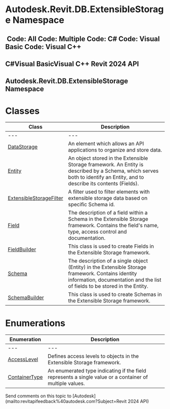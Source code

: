 # Autodesk.Revit.DB.ExtensibleStorage Namespace

﻿
 Code: All Code: Multiple Code: C# Code: Visual Basic Code: Visual C++   
---  
C#Visual BasicVisual C++
Revit 2024 API  
---  
Autodesk.Revit.DB.ExtensibleStorage Namespace  
---  
# Classes
| Class | Description |
| --- | --- |
| --- | --- | --- |
| [DataStorage](015081b6-3a45-1b4c-991a-93419e9acd51.md "DataStorage Class") | An element which allows an API applications to organize and store data. |
| [Entity](cf17f0e8-33bd-ef95-bf4b-e6298406f29b.md "Entity Class") | An object stored in the Extensible Storage framework. An Entity is described by a Schema, which serves both to identify an Entity, and to describe its contents (Fields). |
| [ExtensibleStorageFilter](81cb1798-3dbe-658b-5a04-d97aa2cb4de9.md "ExtensibleStorageFilter Class") | A filter used to filter elements with extensible storage data based on specific Schema id. |
| [Field](0aeabd09-5c61-0439-e4c7-e1d68d0e1a3b.md "Field Class") | The description of a field within a Schema in the Extensible Storage framework. Contains the field's name, type, access control and documentation. |
| [FieldBuilder](13cd8e7c-acc8-af6e-0ae6-a9b77fcd913c.md "FieldBuilder Class") | This class is used to create Fields in the Extensible Storage framework. |
| [Schema](9817e7db-8367-ea4e-1769-0488f3faa37f.md "Schema Class") | The description of a single object (Entity) in the Extensible Storage framework. Contains identity information, documentation and the list of fields to be stored in the Entity. |
| [SchemaBuilder](e74f9357-cc3c-558e-73b8-38ce6d247869.md "SchemaBuilder Class") | This class is used to create Schemas in the Extensible Storage framework. |

# Enumerations
| Enumeration | Description |
| --- | --- |
| --- | --- | --- |
| [AccessLevel](60600a74-450d-a175-ce3d-12e91fb22cd2.md "AccessLevel Enumeration") | Defines access levels to objects in the Extensible Storage framework. |
| [ContainerType](15c76041-461b-9c8c-09c3-37c993d21718.md "ContainerType Enumeration") | An enumerated type indicating if the field represents a single value or a container of multiple values. |

Send comments on this topic to [Autodesk](mailto:revitapifeedback%40autodesk.com?Subject=Revit 2024 API)